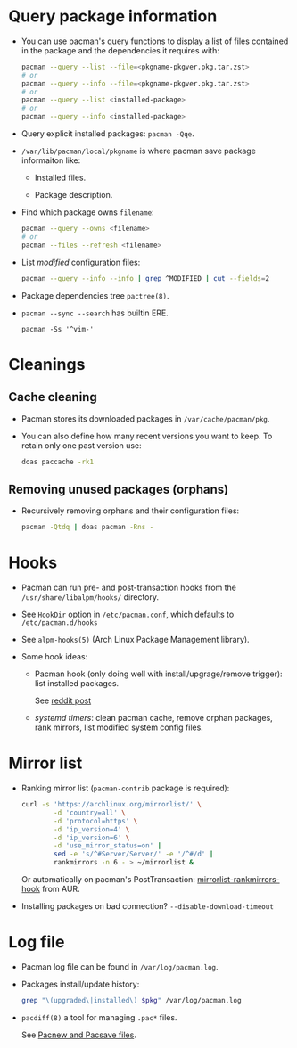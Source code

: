 # Query package information

- You can use pacman's query functions to display a list of files
  contained in the package and the dependencies it requires with:

  ```bash
  pacman --query --list --file=<pkgname-pkgver.pkg.tar.zst>
  # or
  pacman --query --info --file=<pkgname-pkgver.pkg.tar.zst>
  # or
  pacman --query --list <installed-package>
  # or
  pacman --query --info <installed-package>
  ```

- Query explicit installed packages: `pacman -Qqe`.

- `/var/lib/pacman/local/pkgname` is where pacman save package
  informaiton like:

  + Installed files.

  + Package description.

- Find which package owns `filename`:

  ```bash
  pacman --query --owns <filename>
  # or
  pacman --files --refresh <filename>
  ```

- List *modified* configuration files:

  ```bash
  pacman --query --info --info | grep ^MODIFIED | cut --fields=2
  ```

- Package dependencies tree `pactree(8)`.

- `pacman --sync --search` has builtin ERE.

  `pacman -Ss '^vim-'`

# Cleanings

## Cache cleaning

- Pacman stores its downloaded packages in `/var/cache/pacman/pkg`.

- You can also define how many recent versions you want to keep. To
  retain only one past version use:

  ```bash
  doas paccache -rk1
  ```

## Removing unused packages (orphans)

- Recursively removing orphans and their configuration files:

  ```bash
  pacman -Qtdq | doas pacman -Rns -
  ```

# Hooks

- Pacman can run pre- and post-transaction hooks from the
  `/usr/share/libalpm/hooks/` directory.

- See `HookDir` option in `/etc/pacman.conf`, which defaults to
  `/etc/pacman.d/hooks`

- See `alpm-hooks(5)` (Arch Linux Package Management library).

- Some hook ideas:

  + Pacman hook (only doing well with install/upgrage/remove
    trigger): list installed packages.

    See [reddit
    post](https://www.reddit.com/r/archlinux/comments/dsnu81/hear_ye_archers_share_your_pacman_hooks)

  + _systemd timers_: clean pacman cache, remove orphan packages, rank
    mirrors, list modified system config files.

# Mirror list

- Ranking mirror list (`pacman-contrib` package is required):

  ```bash
  curl -s 'https://archlinux.org/mirrorlist/' \
          -d 'country=all' \
          -d 'protocol=https' \
          -d 'ip_version=4' \
          -d 'ip_version=6' \
          -d 'use_mirror_status=on' |
          sed -e 's/^#Server/Server/' -e '/^#/d' |
          rankmirrors -n 6 - > ~/mirrorlist &
  ```

  Or automatically on pacman's PostTransaction:
  [mirrorlist-rankmirrors-hook](https://aur.archlinux.org/packages/mirrorlist-rankmirrors-hook)
  from AUR.

- Installing packages on bad connection? `--disable-download-timeout`

# Log file

- Pacman log file can be found in `/var/log/pacman.log`.

- Packages install/update history:

  ```bash
  grep "\(upgraded\|installed\) $pkg" /var/log/pacman.log
  ```

- `pacdiff(8)` a tool for managing `.pac*` files.

  See [Pacnew and Pacsave files](https://wiki.archlinux.org/title/Pacnew_and_Pacsave_files).

